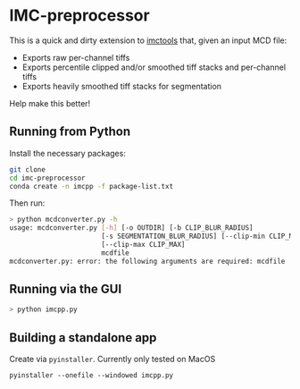 # IMC-preprocessor

This is a quick and dirty extension to [imctools][imctools] that, given an input
MCD file:
-   Exports raw per-channel tiffs
-   Exports percentile clipped and/or smoothed tiff stacks and per-channel tiffs
-   Exports heavily smoothed tiff stacks for segmentation

Help make this better!

## Running from Python

Install the necessary packages:
```bash
git clone
cd imc-preprocessor
conda create -n imcpp -f package-list.txt
```

Then run:
```bash
> python mcdconverter.py -h
usage: mcdconverter.py [-h] [-o OUTDIR] [-b CLIP_BLUR_RADIUS]
                       [-s SEGMENTATION_BLUR_RADIUS] [--clip-min CLIP_MIN]
                       [--clip-max CLIP_MAX]
                       mcdfile
mcdconverter.py: error: the following arguments are required: mcdfile
```

## Running via the GUI
```bash
> python imcpp.py
```

## Building a standalone app

Create via `pyinstaller`.  Currently only tested on MacOS
```
pyinstaller --onefile --windowed imcpp.py
```

[imctools]: https://github.com/BodenmillerGroup/imctools
